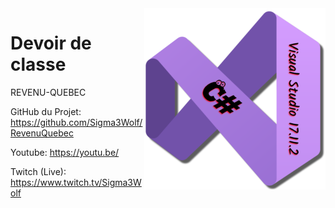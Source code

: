 <img src="/images/cSharp.png" align="right" height="290"/>

# Devoir de classe
 REVENU-QUEBEC

GitHub du Projet:
https://github.com/Sigma3Wolf/RevenuQuebec

Youtube:
https://youtu.be/

Twitch (Live):
https://www.twitch.tv/Sigma3Wolf
